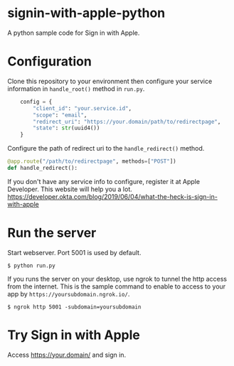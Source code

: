 # signin-with-apple-python
 
A python sample code for Sign in with Apple.


# Configuration

Clone this repository to your environment then configure your service information in `handle_root()` method in `run.py`.

```python
    config = {
        "client_id": "your.service.id",
        "scope": "email",
        "redirect_uri": "https://your.domain/path/to/redirectpage",
        "state": str(uuid4())
    }
```

Configure the path of redirect uri to the `handle_redirect()` method.

```python
@app.route("/path/to/redirectpage", methods=["POST"])
def handle_redirect():
```

If you don't have any service info to configure, register it at Apple Developer.
This website will help you a lot.
https://developer.okta.com/blog/2019/06/04/what-the-heck-is-sign-in-with-apple


# Run the server

Start webserver. Port 5001 is used by default.

```
$ python run.py
```

If you runs the server on your desktop, use ngrok to tunnel the http access from the internet.
This is the sample command to enable to access to your app by `https://yoursubdomain.ngrok.io/`.

```
$ ngrok http 5001 -subdomain=yoursubdomain
```

# Try Sign in with Apple

Access https://your.domain/ and sign in.






